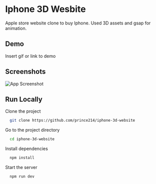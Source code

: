 # Iphone 3D Wesbite

Apple store website clone to buy Iphone. Used 3D assets and gsap for animation.

## Demo

Insert gif or link to demo

## Screenshots

![App Screenshot](/public/demo.gif)

## Run Locally

Clone the project

```bash
  git clone https://github.com/prince214/iphone-3d-website
```

Go to the project directory

```bash
  cd iphone-3d-website
```

Install dependencies

```bash
  npm install
```

Start the server

```bash
  npm run dev
```

